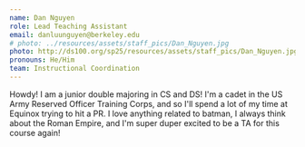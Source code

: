 ```yaml
---
name: Dan Nguyen
role: Lead Teaching Assistant
email: danluunguyen@berkeley.edu 
# photo: ../resources/assets/staff_pics/Dan_Nguyen.jpg
photo: http://ds100.org/sp25/resources/assets/staff_pics/Dan_Nguyen.jpg
pronouns: He/Him
team: Instructional Coordination
---
```

Howdy! I am a junior double majoring in CS and DS! I'm a cadet in the US Army Reserved Officer Training Corps, and so I'll spend a lot of my time at Equinox trying to hit a PR. I love anything related to batman, I always think about the Roman Empire, and I'm super duper excited to be a TA for this course again!